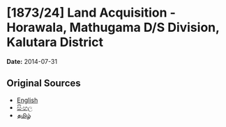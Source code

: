 # [1873/24] Land Acquisition - Horawala, Mathugama D/S Division, Kalutara District

**Date:** 2014-07-31

## Original Sources

- [English](https://documents.gov.lk/view/extra-gazettes/2014/7/1873-24_E.pdf)
- [සිංහල](https://documents.gov.lk/view/extra-gazettes/2014/7/1873-24_S.pdf)
- [தமிழ்](https://documents.gov.lk/view/extra-gazettes/2014/7/1873-24_T.pdf)
